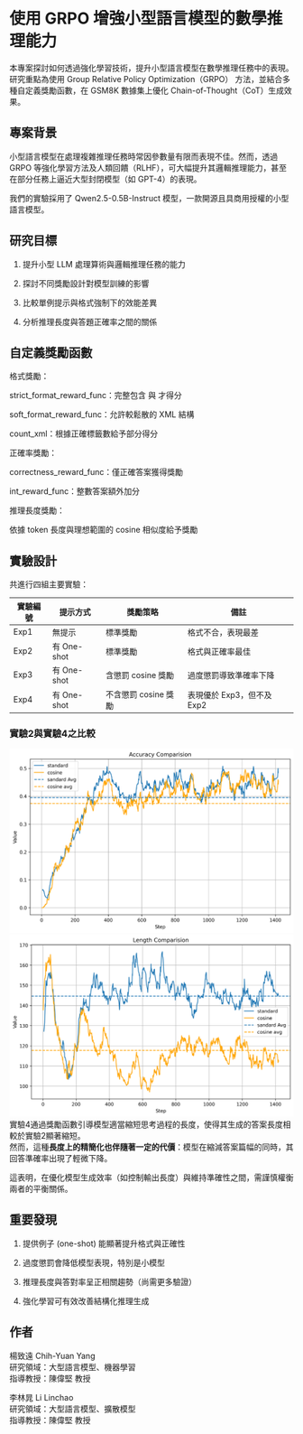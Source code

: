 # 使用 GRPO 增強小型語言模型的數學推理能力
本專案探討如何透過強化學習技術，提升小型語言模型在數學推理任務中的表現。研究重點為使用 Group Relative Policy Optimization（GRPO） 方法，並結合多種自定義獎勵函數，在 GSM8K 數據集上優化 Chain-of-Thought（CoT）生成效果。

## 專案背景
小型語言模型在處理複雜推理任務時常因參數量有限而表現不佳。然而，透過 GRPO 等強化學習方法及人類回饋（RLHF），可大幅提升其邏輯推理能力，甚至在部分任務上逼近大型封閉模型（如 GPT-4）的表現。

我們的實驗採用了 Qwen2.5-0.5B-Instruct 模型，一款開源且具商用授權的小型語言模型。

## 研究目標
1. 提升小型 LLM 處理算術與邏輯推理任務的能力

2. 探討不同獎勵設計對模型訓練的影響

3. 比較單例提示與格式強制下的效能差異

4. 分析推理長度與答題正確率之間的關係

## 自定義獎勵函數
格式獎勵：

strict_format_reward_func：完整包含 <reasoning> 與 <answer> 才得分

soft_format_reward_func：允許較鬆散的 XML 結構

count_xml：根據正確標籤數給予部分得分

正確率獎勵：

correctness_reward_func：僅正確答案獲得獎勵

int_reward_func：整數答案額外加分

推理長度獎勵：

依據 token 長度與理想範圍的 cosine 相似度給予獎勵

## 實驗設計
共進行四組主要實驗：

| 實驗編號 | 提示方式       | 獎勵策略           | 備註                 |
| ---- | ---------- | -------------- | ------------------ |
| Exp1 | 無提示        | 標準獎勵           | 格式不合，表現最差          |
| Exp2 | 有 One-shot | 標準獎勵           | 格式與正確率最佳           |
| Exp3 | 有 One-shot | 含懲罰 cosine 獎勵  | 過度懲罰導致準確率下降        |
| Exp4 | 有 One-shot | 不含懲罰 cosine 獎勵 | 表現優於 Exp3，但不及 Exp2 |

### 實驗2與實驗4之比較
![image](https://github.com/giraffeiscute/python-LLM-Enhancing-Mathematical-Reasoning-Capability-in-LLM-through-RL/blob/main/chart/%E5%9C%96%E7%89%871.png)
![image](https://github.com/giraffeiscute/python-LLM-Enhancing-Mathematical-Reasoning-Capability-in-LLM-through-RL/blob/main/chart/%E5%9C%96%E7%89%872.png)
實驗4通過獎勵函數引導模型適當縮短思考過程的長度，使得其生成的答案長度相較於實驗2顯著縮短。<br/> 然而，這種**長度上的精簡化也伴隨著一定的代價**：模型在縮減答案篇幅的同時，其回答準確率出現了輕微下降。

這表明，在優化模型生成效率（如控制輸出長度）與維持準確性之間，需謹慎權衡兩者的平衡關係。


## 重要發現
1. 提供例子 (one-shot) 能顯著提升格式與正確性

2. 過度懲罰會降低模型表現，特別是小模型

3. 推理長度與答對率呈正相關趨勢（尚需更多驗證）

4. 強化學習可有效改善結構化推理生成

## 作者
楊致遠 Chih-Yuan Yang <br/>
研究領域：大型語言模型、機器學習 <br/>
指導教授：陳偉堅 教授

李林晁 Li Linchao <br/>
研究領域：大型語言模型、擴散模型 <br/>
指導教授：陳偉堅 教授

